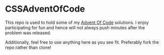 # CSSAdventOfCode

This repo is used to hold some of my [Advent Of Code](https://adventofcode.com/) solutions. 
I enjoy participating for fun and hence will not always push minutes after the problem was released.

Additionally, feel free to use anything here as you see fit. Preferably fork the repo rather than clone!
